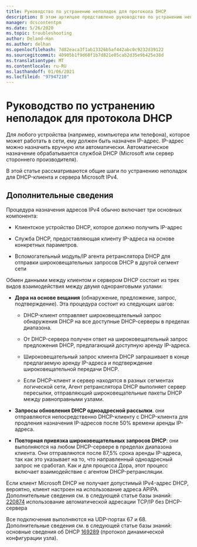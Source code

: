 ```yaml
---
title: Руководство по устранению неполадок для протокола DHCP
description: В этом артилцее представлено руководство по устранению неполадок DHCP.
manager: dcscontentpm
ms.date: 5/26/2020
ms.topic: troubleshooting
author: Deland-Han
ms.author: delhan
ms.openlocfilehash: 7d82eaca3f1ab13326b5af442abc0c9232d39122
ms.sourcegitcommit: 40905b1f9d68f1b7d821e05cab2d35e9b425e38d
ms.translationtype: MT
ms.contentlocale: ru-RU
ms.lasthandoff: 01/06/2021
ms.locfileid: "97947210"
---
```

# <a name="troubleshooting-guide-for-dynamic-host-configuration-protocol-dhcp"></a>Руководство по устранению неполадок для протокола DHCP

Для любого устройства (например, компьютера или телефона), которое может работать в сети, ему должен быть назначен IP-адрес. IP-адрес можно назначить вручную или автоматически. Автоматическое назначение обрабатывается службой DHCP (Microsoft или сервер стороннего производителя).

В этой статье рассматриваются общие шаги по устранению неполадок для DHCP-клиента и сервера Microsoft IPv4.

## <a name="more-information"></a>Дополнительные сведения

Процедура назначения адресов IPv4 обычно включает три основных компонента:

- Клиентское устройство DHCP, которое должно получить IP-адрес

- Служба DHCP, предоставляющая клиенту IP-адреса на основе конкретных параметров.

- Вспомогательный модуль/IP агента ретранслятора DHCP для отправки широковещательных запросов DHCP в другой сегмент сети

Обмен данными между клиентом и сервером DHCP состоит из трех видов взаимодействия между двумя одноранговыми узлами:

- **Дора на основе вещания** (обнаружение, предложение, запрос, подтверждение). Эта процедура состоит из следующих шагов:

    - DHCP-клиент отправляет широковещательный запрос обнаружения DHCP на все доступные DHCP-серверы в пределах диапазона.

    - От DHCP-сервера получен ответ на широковещательный запрос предложения DHCP, предлагающий доступную аренду IP-адреса.

    - Широковещательный запрос клиента DHCP запрашивает в конце предлагаемую аренду IP-адреса и подтверждение широковещательной передачи DHCP.

    - Если DHCP-клиент и сервер находятся в разных сегментах логической сети, Агент ретранслятора DHCP выполняет сервер пересылки, отправляющий широковещательные пакеты DHCP между равноправными узлами.

- **Запросы обновления DHCP одноадресной рассылки**. они отправляются непосредственно DHCP-клиенту с DHCP-клиента для продления назначения IP-адресов после 50% времени аренды IP-адреса.

- **Повторная привязка широковещательных запросов DHCP**: они выполняются на любом DHCP-сервере в пределах диапазона клиента. Они отправляются после 87,5% срока аренды IP-адреса, так как это указывает на то, что направленный одноадресный запрос не сработал. Как и для процесса Дора, этот процесс включает взаимодействие с агентом DHCP-ретрансляции.

Если клиент Microsoft DHCP не получает допустимый IPv4-адрес DHCP, вероятно, клиент настроен на использование адреса APIPA. Дополнительные сведения см. в следующей статье базы знаний: [220874](https://support.microsoft.com/help/220874) использование автоматической адресации TCP/IP без DHCP-сервера

Все подключения выполняются на UDP-портах 67 и 68. Дополнительные сведения см. в следующей статье базы знаний: основные сведения об DHCP [169289](https://support.microsoft.com/help/169289) (протокол динамической конфигурации узла).